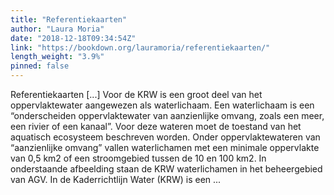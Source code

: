 ```yaml
---
title: "Referentiekaarten"
author: "Laura Moria"
date: "2018-12-18T09:34:54Z"
link: "https://bookdown.org/lauramoria/referentiekaarten/"
length_weight: "3.9%"
pinned: false
---
```


Referentiekaarten [...] Voor de KRW is een groot deel van het oppervlaktewater aangewezen als waterlichaam. Een waterlichaam is een “onderscheiden oppervlaktewater van aanzienlijke omvang, zoals een meer, een rivier of een kanaal”. Voor deze wateren moet de toestand van het aquatisch ecosysteem beschreven worden. Onder oppervlaktewateren van “aanzienlijke omvang” vallen waterlichamen met een minimale oppervlakte van 0,5 km2 of een stroomgebied tussen de 10 en 100 km2. In onderstaande afbeelding staan de KRW waterlichamen in het beheergebied van AGV. In de Kaderrichtlijn Water (KRW) is een ...
